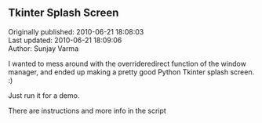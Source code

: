 ## Tkinter Splash Screen  
Originally published: 2010-06-21 18:08:03  
Last updated: 2010-06-21 18:09:06  
Author: Sunjay Varma  
  
I wanted to mess around with the overrideredirect function of the window manager, and ended up making a pretty good Python Tkinter splash screen. :)

Just run it for a demo.

There are instructions and more info in the script